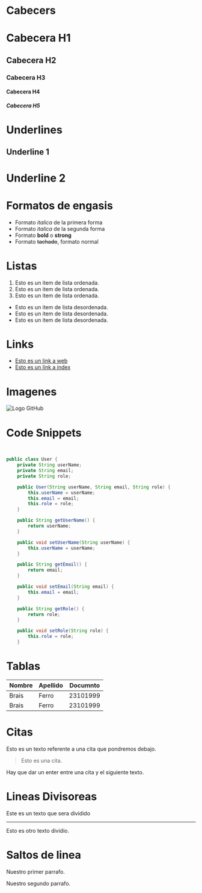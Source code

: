 # Cabecers

# Cabecera H1
## Cabecera H2
### Cabecera H3
#### Cabecera H4
##### Cabecera H5

# Underlines

Underline 1
------------
Underline 2
============

# Formatos de engasis

- Formato *italica* de la primera forma
- Formato _italica_ de la segunda forma
- Formato **bold** o __strong__
- Formato ~~tachado~~, formato normal

# Listas
1. Esto es un item de lista ordenada.
2. Esto es un item de lista ordenada.
3. Esto es un item de lista ordenada.

- Esto es un item de lista desordenada.
- Esto es un item de lista desordenada.
- Esto es un item de lista desordenada.

# Links

- [Esto es un link a web](https://www.youtube.com/)
- [Esto es un link a index](index.html)

# Imagenes

![Logo GitHub](https://cdn-icons-png.flaticon.com/512/25/25231.png)

# Code Snippets
```JAVA


public class User {
    private String userName;
    private String email;
    private String role;

    public User(String userName, String email, String role) {
        this.userName = userName;
        this.email = email;
        this.role = role;
    }

    public String getUserName() {
        return userName;
    }

    public void setUserName(String userName) {
        this.userName = userName;
    }

    public String getEmail() {
        return email;
    }

    public void setEmail(String email) {
        this.email = email;
    }

    public String getRole() {
        return role;
    }

    public void setRole(String role) {
        this.role = role;
    }
``` 

# Tablas

| Nombre | Apellido | Documnto |
| ------ | -------- | -------- |
| Brais  | Ferro    | 23101999 |
| Brais  | Ferro    | 23101999 |

# Citas

Esto es un texto referente a una cita que pondremos debajo.

> Esto es una cita.

Hay que dar un enter entre una cita y el siguiente texto.

# Lineas Divisoreas

Este es un texto que sera dividido

---
Esto es otro texto dividio.

# Saltos de linea

Nuestro primer parrafo.

Nuestro segundo parrafo.